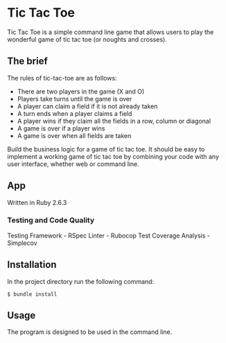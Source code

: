# Tic Tac Toe

Tic Tac Toe is a simple command line game that allows users to play the wonderful game of tic tac toe (or noughts and crosses).

## The brief

The rules of tic-tac-toe are as follows:

* There are two players in the game (X and O)
* Players take turns until the game is over
* A player can claim a field if it is not already taken
* A turn ends when a player claims a field
* A player wins if they claim all the fields in a row, column or diagonal
* A game is over if a player wins
* A game is over when all fields are taken

Build the business logic for a game of tic tac toe. It should be easy to implement a working game of tic tac toe by combining your code with any user interface, whether web or command line.

## App

Written in Ruby 2.6.3

### Testing and Code Quality

Testing Framework - RSpec
Linter - Rubocop
Test Coverage Analysis - Simplecov

## Installation

In the project directory run the following command:

```
$ bundle install
```

## Usage

The program is designed to be used in the command line.

